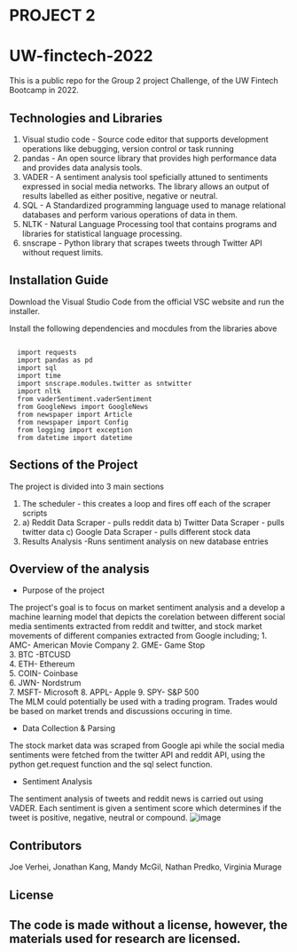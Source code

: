 
# PROJECT 2
# UW-finctech-2022
This is  a public repo for the Group 2 project Challenge, of the UW Fintech Bootcamp in 2022.


## Technologies and Libraries
1. Visual studio code - Source code editor that supports development operations like debugging, version control or task running
2. pandas - An open source library that provides high performance data and provides data analysis tools. 
3. VADER - A sentiment analysis tool speficially attuned to sentiments expressed in social media networks. The library allows an output of results labelled as either positive, negative or neutral.
4. SQL - A Standardized programming language used to manage relational databases and perform various operations of data in them.
5. NLTK - Natural Language Processing tool that contains programs and libraries for statistical language processing.
6. snscrape - Python library that scrapes tweets through Twitter API without request limits.



## Installation Guide

Download the Visual Studio Code from the official VSC website and run the installer.

Install the following dependencies and mocdules from the libraries above

```

  import requests
  import pandas as pd
  import sql
  import time
  import snscrape.modules.twitter as sntwitter
  import nltk
  from vaderSentiment.vaderSentiment 
  from GoogleNews import GoogleNews
  from newspaper import Article
  from newspaper import Config
  from logging import exception
  from datetime import datetime

```
## Sections of the Project

The project is divided into 3 main sections
1. The scheduler - this creates a loop and fires off each of the scraper scripts
2. a) Reddit Data Scraper - pulls reddit data
b) Twitter Data Scraper - pulls twitter data
c) Google Data Scraper - pulls different stock data 
3. Results Analysis -Runs sentiment analysis on new database entries

## Overview of the analysis

* Purpose of the project

The project's goal is to focus on market sentiment analysis and a develop a machine learning model that depicts the corelation between different social media sentiments extracted from reddit and twitter, and stock market  movements of  different companies extracted from Google including;
    1.  AMC- American Movie Company
    2.  GME- Game Stop	
    3.  BTC -BTCUSD	 
    4.  ETH- Ethereum	
    5.	COIN- Coinbase	
    6.	JWN- Nordstrum	 
    7.	MSFT- Microsoft	
    8.	APPL- Apple	
    9.	SPY- S&P 500	
 The MLM could potentially be used with a trading program. Trades would be based on market trends and discussions occuring in time.



* Data Collection & Parsing 

The stock market data was scraped from Google api while the social media sentiments were fetched from the twitter API and reddit API, using the python get.request function and the sql select function.


* Sentiment Analysis

The sentiment analysis of tweets and reddit news is carried out using VADER. Each sentiment is given a sentiment score which determines if the tweet is positive, negative, neutral or compound.
![image](https://user-images.githubusercontent.com/105859007/190541091-496fd842-681f-4145-8fa1-e065f870cbf4.png)



## Contributors

Joe Verhei, 
Jonathan Kang, 
Mandy McGil,
Nathan Predko, 
Virginia Murage

## License

 The code is made without a license, however, the materials used for research are licensed.
---


